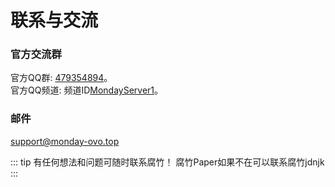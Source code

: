 # 联系与交流   
### 官方交流群
官方QQ群: [479354894](https://qm.qq.com/cgi-bin/qm/qr?k=p-NE3msaa3L1uh-8MUtUyOYhoM9eZOae&jump_from=webapi&authKey=Ngwgz2I+yQj7o2ZJKWW4cutEni+ShAtLHZ1iYv3JygR+bZRtvLTbE4PdUgBezxAc "一键直达")。   
官方QQ频道: 频道ID[MondayServer1](https://pd.qq.com/s/64zsdzkac "一键直达")。     
### 邮件
support@monday-ovo.top 

::: tip
有任何想法和问题可随时联系腐竹！
腐竹Paper如果不在可以联系腐竹jdnjk
:::